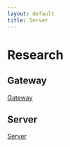 ```yaml
---
layout: default
title: Server
---
```


# Research

## Gateway
[Gateway](http://otagopolytechnic.github.io/ThingsNetworkDunedin/research/gateway/README.html)

## Server
[Server](http://otagopolytechnic.github.io/ThingsNetworkDunedin/research/accessingServerData/README.html)
